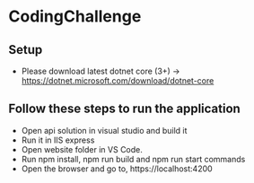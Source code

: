 # CodingChallenge

## Setup
* Please download latest dotnet core (3+) -> https://dotnet.microsoft.com/download/dotnet-core

## Follow these steps to run the application
* Open api solution in visual studio and build it
* Run it in IIS express
* Open website folder in VS Code.
* Run npm install, npm run build and npm run start commands
* Open the browser and go to, https://localhost:4200
